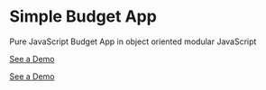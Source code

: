 # Simple Budget App
Pure JavaScript Budget App in object oriented modular JavaScript

[See a Demo](https://r66ff.github.io/budget.html)

[See a Demo](https://JosephM2014.github.io/budget.html)
